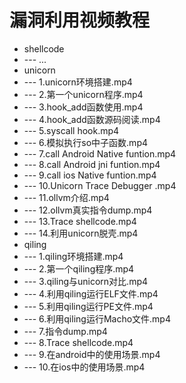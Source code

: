 # 漏洞利用视频教程
* shellcode
* --- ...
* unicorn
* --- 1.unicorn环境搭建.mp4
* --- 2.第一个unicorn程序.mp4
* --- 3.hook_add函数使用.mp4
* --- 4.hook_add函数源码阅读.mp4
* --- 5.syscall hook.mp4
* --- 6.模拟执行so中子函数.mp4
* --- 7.call Android Native funtion.mp4
* --- 8.call Android jni funtion.mp4
* --- 9.call ios Native funtion.mp4
* --- 10.Unicorn Trace Debugger .mp4
* --- 11.ollvm介绍.mp4
* --- 12.ollvm真实指令dump.mp4
* --- 13.Trace shellcode.mp4
* --- 14.利用unicorn脱壳.mp4
* qiling
* --- 1.qiling环境搭建.mp4
* --- 2.第一个qiling程序.mp4
* --- 3.qiling与unicorn对比.mp4
* --- 4.利用qiling运行ELF文件.mp4
* --- 5.利用qiling运行PE文件.mp4
* --- 6.利用qiling运行Macho文件.mp4
* --- 7.指令dump.mp4
* --- 8.Trace shellcode.mp4
* --- 9.在android中的使用场景.mp4
* --- 10.在ios中的使用场景.mp4


